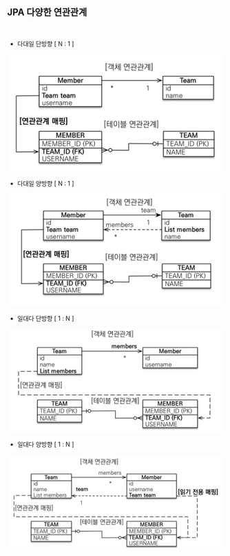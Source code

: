 ## JPA 다양한 연관관계

<br>

* 다대일 단방향 [ N : 1 ]

![](img/2021-04-01_Jpa01.png)


* 다대일 양방향 [ N : 1 ]

![](img/2021-04-01_Jpa02.png)

* 일대다 단방향 [ 1 : N ]

![](img/2021-04-01_Jpa03.png)


* 일대다 양방향 [ 1 : N ]

![](img/2021-04-01_Jpa04.png)
